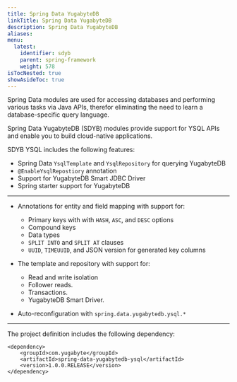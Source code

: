 ```yaml
---
title: Spring Data YugabyteDB
linkTitle: Spring Data YugabyteDB
description: Spring Data YugabyteDB
aliases:
menu:
  latest:
    identifier: sdyb
    parent: spring-framework
    weight: 578
isTocNested: true
showAsideToc: true
---
```


Spring Data modules are used for accessing databases and performing various tasks via Java APIs, therefor eliminating the need to learn a database-specific query language.

Spring Data YugabyteDB (SDYB) modules provide support for YSQL APIs and enable you to build cloud-native applications.

SDYB YSQL includes the following features:

- Spring Data `YsqlTemplate` and `YsqlRepository` for querying YugabyteDB
- `@EnableYsqlRepostiory` annotation
- Support for YugabyteDB Smart JDBC Driver
- Spring starter support for YugabyteDB



------------------------------------------

- Annotations for entity and field mapping with support for:
  - Primary keys with with `HASH`, `ASC`, and `DESC` options
  - Compound keys
  - Data types
  - `SPLIT INTO` and `SPLIT AT` clauses
  - `UUID`, `TIMEUUID`, and JSON version for generated key columns

- The template and repository with support for:
  - Read and write isolation
  - Follower reads.
  - Transactions.
  - YugabyteDB Smart Driver.
- Auto-reconfiguration with `spring.data.yugabytedb.ysql.*`

-----------------------------------------------------------



The project definition includes the following dependency:

```properties
<dependency>
    <groupId>com.yugabyte</groupId>
    <artifactId>spring-data-yugabytedb-ysql</artifactId>
    <version>1.0.0.RELEASE</version>
</dependency>
```

